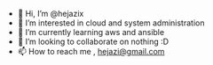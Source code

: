 - 👋 Hi, I’m @hejazix
- 👀 I’m interested in cloud and system administration 
- 🌱 I’m currently learning aws and ansible
- 💞️ I’m looking to collaborate on nothing :D
- 📫 How to reach me , hejazi@gmail.com

<!---
hejazix/hejazix is a ✨ special ✨ repository because its `README.md` (this file) appears on your GitHub profile.
You can click the Preview link to take a look at your changes.
--->
